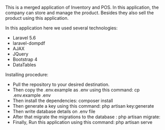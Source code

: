 This is a merged application of Inventory and POS. In this application, the company can store and manage the product. Besides they also sell the product using this application.

In this application here we used several technologies: 
- Laravel 5.6
- laravel-dompdf
- AJAX
- JQuery
- Bootstrap 4
- DataTables

Installing procedure:
- Pull the repository to your desired destination.
- Then copy the .env.example as .env using this command:
 cp .env.example .env
- Then install the dependencies:
 composer install
- Then generate a key using this command:
 php artisan key:generate
- Then write database details on .env file
- After that migrate the migrations to the database :
 php artisan migrate:
- Finally, Run this application using this command:
 php artisan serve
